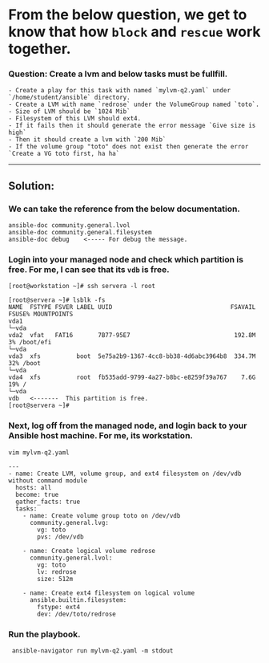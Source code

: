 # From the below question, we get to know that how `block` and `rescue` work together.

### Question: Create a lvm and below tasks must be fullfill.

    - Create a play for this task with named `mylvm-q2.yaml` under `/home/student/ansible` directory.
    - Create a LVM with name `redrose` under the VolumeGroup named `toto`.
    - Size of LVM should be `1024 Mib`
    - Filesystem of this LVM should ext4.
	- If it fails then it should generate the error message `Give size is high`
	- Then it should create a lvm with `200 Mib`
	- If the volume group "toto" does not exist then generate the error `Create a VG toto first, ha ha` 
---


## Solution: 
### We can take the reference from the below documentation. 
```
ansible-doc community.general.lvol
ansible-doc community.general.filesystem
ansible-doc debug    <----- For debug the message.
```



### Login into your managed node and check which partition is free. For me, I can see that its `vdb` is free.
```
[root@workstation ~]# ssh servera -l root

[root@servera ~]# lsblk -fs
NAME  FSTYPE FSVER LABEL UUID                                 FSAVAIL FSUSE% MOUNTPOINTS
vda1                                                                         
└─vda                                                                        
vda2  vfat   FAT16       7B77-95E7                             192.8M     3% /boot/efi
└─vda                                                                        
vda3  xfs          boot  5e75a2b9-1367-4cc8-bb38-4d6abc3964b8  334.7M    32% /boot
└─vda                                                                        
vda4  xfs          root  fb535add-9799-4a27-b8bc-e8259f39a767    7.6G    19% /
└─vda                                                                        
vdb   <-------  This partition is free.
[root@servera ~]# 
```

### Next, log off from the managed node, and login back to your Ansible host machine. For me, its workstation.



```
vim mylvm-q2.yaml
```
```
---
- name: Create LVM, volume group, and ext4 filesystem on /dev/vdb without command module
  hosts: all
  become: true
  gather_facts: true
  tasks:
    - name: Create volume group toto on /dev/vdb
      community.general.lvg:
        vg: toto
        pvs: /dev/vdb

    - name: Create logical volume redrose
      community.general.lvol:
        vg: toto
        lv: redrose
        size: 512m

    - name: Create ext4 filesystem on logical volume
      ansible.builtin.filesystem:
        fstype: ext4
        dev: /dev/toto/redrose
```


### Run the playbook.
```
 ansible-navigator run mylvm-q2.yaml -m stdout
```
